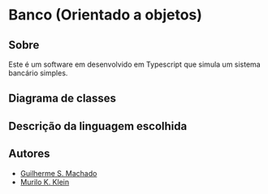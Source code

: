 # Banco (Orientado a objetos)

## Sobre
Este é um software em desenvolvido em Typescript que simula um sistema bancário simples.

## Diagrama de classes


## Descrição da linguagem escolhida



## Autores
 * [Guilherme S. Machado](https://github.com/guilhermesvm)
 * [Murilo K. Klein](https://github.com/muriloklein)
